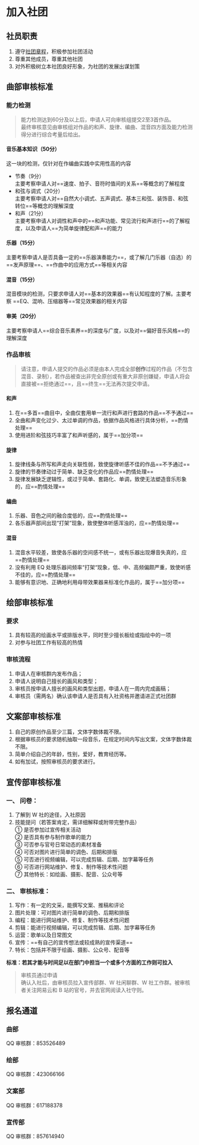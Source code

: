 # 加入社团
## 社员职责
1. 遵守[社团章程](/aboutus/regulation.md)，积极参加社团活动
2. 尊重其他成员，尊重其他社团
3. 对外积极树立本社团良好形象，为社团的发展出谋划策

## 曲部审核标准
### 能⼒检测
> 能⼒检测达到60分及以上后，申请⼈可向审核组提交2⾄3⾸作品。  
> 最终审核意⻅由审核组对作品的和声、旋律、编曲、混⾳四⽅⾯及能⼒检测得分进⾏综合考量后给出。  

#### ⾳乐基本知识（50分）
这⼀块的检测，仅针对在作编曲实践中实⽤性⾼的内容  
- 节奏（9分）  
  主要考察申请⼈对==速度、拍⼦、⾳符时值间的关系==等概念的了解程度  
- 和弦与调式（20分）  
  主要考察申请⼈对==⾃然⼤⼩调式、五声调式、基本三和弦、装饰⾳、和弦转位==等概念的理解深度  
- 和声（21分）  
  主要考察申请⼈对调性和声中的==和声功能、常⻅流⾏和声进⾏==的了解程度，以及申请⼈==为简单旋律配和声==的能⼒  

#### 乐器（15分）
主要考察申请⼈是否具备⼀定的==乐器演奏能⼒==，或了解⼏门乐器（⾃选）的==发声原理==、==作曲中的应⽤⽅式==等相关内容  

#### 混⾳（15分）
混⾳模块的检测，只要求申请⼈对==基本的效果器==有认知程度的了解。主要考察 ==EQ、混响、压缩器等==常⻅效果器的相关内容  

#### 审美（20分）
主要考察申请⼈==综合⾳乐素养==的深度与⼴度，以及对==偏好⾳乐⻛格==的理解深度  

### 作品审核
> 请注意，申请⼈提交的作品必须是由本⼈完成全部**创作**过程的作品（不包含混⾳、录制），若作品被查出⾮完全原创或有重⼤⾮原创嫌疑，申请⼈将会直接被==拒绝通过==，且==终⽣==⽆法再次提交申请。  

#### 和声
1. 在==多⾸==曲⽬中，全曲仅套⽤单⼀流⾏和声进⾏套路的作品==不予通过==  
2. 全曲和声变化过少、太过单调的作品，依据作品⻛格进⾏具体分析，==酌情处理==  
3. 使⽤进阶和弦技巧丰富了和声听感的，属于==加分项==  

#### 旋律
1. 旋律线条与所写和声⾛向关联性弱，致使旋律听感不佳的作品==不予通过==  
2. 旋律的节奏律动过于简单、缺乏变化的作品应==酌情处理==  
3. 旋律发展缺乏逻辑性，或过于简单、套路化、单调，致使⽆法塑造⾳乐形象的，应==酌情处理==  

#### 编曲
1. 乐器、⾳⾊之间的融合度低的，应==酌情处理==  
2. 各乐器声部间出现“打架”现象，致使整体听感浑浊的，应==酌情处理==  

#### 混⾳
1. 混⾳⽔平较差，致使各乐器的空间感不统⼀，或有乐器出现爆⾳失真的，应==酌情处理==  
2. 没有利⽤ EQ 处理乐器间频率“打架“现象，低、中、⾼频偏颇严重，致使听感不佳的，应==酌情处理==  
3. 能够有意识地、正确地利⽤⺟带效果器来标准化作品的，属于==加分项==  

## 绘部审核标准
### 要求
1. 具有较高的绘画水平或排版水平，同时至少擅长板绘或指绘中的一项  
2. 对参与社团工作有较高的热情  

### 审核流程
1. 申请人在审核群内发布作品；  
2. 申请人说明自己擅长的画风和类型；  
3. 审核员按申请人擅长的画风和类型出题，申请人在一周内完成画稿；  
4. 审核员（需两名）确认该申请人是否具有入社资格并邀请进正式社团群  

## 文案部审核标准
1. 自己的原创作品至少三篇，文体字数体裁不限。  
2. 根据审核员的要求随机抽取一段音乐，在规定时间内写出文案，文体字数体裁不限。  
3. 简单介绍自己的年龄，性别，爱好，教育经历等。  
4. 如有加试，按照审核员的要求进行。  

## 宣传部审核标准
### 一、 问卷：
  1. 了解到 W 社的途径，入社原因  
  2. 技能提问（若答案肯定，需详细解释或附带完整作品）  
   ① 是否参加过宣传相关活动  
   ② 是否具有参与制作歌单的能力  
   ③ 可否参与官号日常动态的素材准备  
   ④ 可否对图片进行简单的调色、后期和排版  
   ⑤ 可否进行视频编辑，可以完成剪辑、后期、加字幕等任务  
   ⑥ 可否进行网站维护、修复、制作等技术性问题  
   ⑦  其他特长：如绘画、摄影、配音、公众号等  

### 二、 审核标准：
1. 写作：有一定的文采，能撰写文案、推稿和评论  
2. 图片处理：可对图片进行简单的调色、后期和排版  
3. 编程：能进行网站维护、修复、制作等技术性问题  
4. 剪辑：能进行视频编辑，可以完成剪辑、后期、加字幕等任务  
5. 运营：歌单以及日常图文  
6. 宣传：==有自己的宣传想法或较成熟的宣传渠道==  
7. 特长：包括并不限于绘画、摄影、公众号、配音等  

**标准：若其才能与时间足以在部门中担当一个或多个方面的工作则可拉入**

> 审核员通过申请  
> 确认入社后，由审核员拉入宣传部群、W 社闲聊群、W 社工作群。被审核者关注网易云和 B 站的官号，并去官网阅读入社守则。

## 报名通道
### 曲部
QQ 审核群：853526489  

### 绘部
QQ 审核群：423066166  

### 文案部
QQ 审核群：617188378  

### 宣传部
QQ 审核群：857614940  
